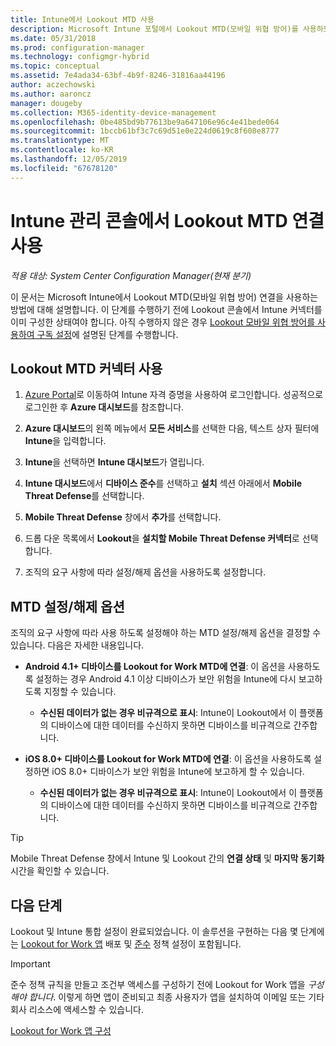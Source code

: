 ```yaml
---
title: Intune에서 Lookout MTD 사용
description: Microsoft Intune 포털에서 Lookout MTD(모바일 위협 방어)를 사용하도록 설정합니다.
ms.date: 05/31/2018
ms.prod: configuration-manager
ms.technology: configmgr-hybrid
ms.topic: conceptual
ms.assetid: 7e4ada34-63bf-4b9f-8246-31816aa44196
author: aczechowski
ms.author: aaroncz
manager: dougeby
ms.collection: M365-identity-device-management
ms.openlocfilehash: 0be485bd9b77613be9a647106e96c4e41bede064
ms.sourcegitcommit: 1bccb61bf3c7c69d51e0e224d0619c8f608e8777
ms.translationtype: MT
ms.contentlocale: ko-KR
ms.lasthandoff: 12/05/2019
ms.locfileid: "67678120"
---
```

# <a name="enable-lookout-mtd-connection-in-the-intune-admin-console"></a>Intune 관리 콘솔에서 Lookout MTD 연결 사용

*적용 대상: System Center Configuration Manager(현재 분기)*

이 문서는 Microsoft Intune에서 Lookout MTD(모바일 위협 방어) 연결을 사용하는 방법에 대해 설명합니다. 이 단계를 수행하기 전에 Lookout 콘솔에서 Intune 커넥터를 이미 구성한 상태여야 합니다. 아직 수행하지 않은 경우 [Lookout 모바일 위협 방어를 사용하여 구독 설정](set-up-your-subscription-with-lookout.md)에 설명된 단계를 수행합니다.



## <a name="enable-the-lookout-mtd-connector"></a>Lookout MTD 커넥터 사용

1. [Azure Portal](https://portal.azure.com)로 이동하여 Intune 자격 증명을 사용하여 로그인합니다. 성공적으로 로그인한 후 **Azure 대시보드**를 참조합니다.  

2. **Azure 대시보드**의 왼쪽 메뉴에서 **모든 서비스**를 선택한 다음, 텍스트 상자 필터에 **Intune**을 입력합니다.  

3. **Intune**을 선택하면 **Intune 대시보드**가 열립니다.  

4. **Intune 대시보드**에서 **디바이스 준수**를 선택하고 **설치** 섹션 아래에서 **Mobile Threat Defense**를 선택합니다.  

5. **Mobile Threat Defense** 창에서 **추가**를 선택합니다.  

6. 드롭 다운 목록에서 **Lookout**을 **설치할 Mobile Threat Defense 커넥터**로 선택합니다.  

7. 조직의 요구 사항에 따라 설정/해제 옵션을 사용하도록 설정합니다.  



## <a name="mtd-toggle-options"></a>MTD 설정/해제 옵션

조직의 요구 사항에 따라 사용 하도록 설정해야 하는 MTD 설정/해제 옵션을 결정할 수 있습니다. 다음은 자세한 내용입니다.

- **Android 4.1+ 디바이스를 Lookout for Work MTD에 연결**: 이 옵션을 사용하도록 설정하는 경우 Android 4.1 이상 디바이스가 보안 위험을 Intune에 다시 보고하도록 지정할 수 있습니다.  
    - **수신된 데이터가 없는 경우 비규격으로 표시**: Intune이 Lookout에서 이 플랫폼의 디바이스에 대한 데이터를 수신하지 못하면 디바이스를 비규격으로 간주합니다.  

- **iOS 8.0+ 디바이스를 Lookout for Work MTD에 연결**: 이 옵션을 사용하도록 설정하면 iOS 8.0+ 디바이스가 보안 위험을 Intune에 보고하게 할 수 있습니다.
    - **수신된 데이터가 없는 경우 비규격으로 표시**: Intune이 Lookout에서 이 플랫폼의 디바이스에 대한 데이터를 수신하지 못하면 디바이스를 비규격으로 간주합니다.  

> [!TIP]  
> Mobile Threat Defense 창에서 Intune 및 Lookout 간의 **연결 상태** 및 **마지막 동기화** 시간을 확인할 수 있습니다.



## <a name="next-steps"></a>다음 단계
Lookout 및 Intune 통합 설정이 완료되었습니다. 이 솔루션을 구현하는 다음 몇 단계에는 [Lookout for Work 앱](configure-and-deploy-lookout-for-work-apps.md) 배포 및 [준수](enable-device-threat-protection-rule-compliance-policy.md) 정책 설정이 포함됩니다.

>[!IMPORTANT]
> 준수 정책 규칙을 만들고 조건부 액세스를 구성하기 전에 Lookout for Work 앱을 *구성해야 합니다*. 이렇게 하면 앱이 준비되고 최종 사용자가 앱을 설치하여 이메일 또는 기타 회사 리소스에 액세스할 수 있습니다.

[Lookout for Work 앱 구성](configure-and-deploy-lookout-for-work-apps.md)
